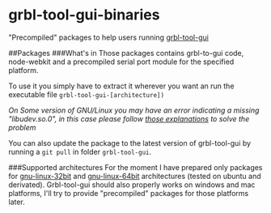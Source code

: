 grbl-tool-gui-binaries
======================

"Precompiled" packages to help users running [grbl-tool-gui](https://github.com/bumblebeefr/grbl-tool-gui/)


##Packages
###What's in
Those packages contains grbl-to-gui code, node-webkit and a precompiled serial port module for the specified platform.

To use it you simply have to extract it wherever you want an run the executable file ``grbl-tool-gui-[architecture])``

*On Some version of GNU/Linux you may have an error indicating a missing "libudev.so.0", in this case please follow [those explanations](https://github.com/rogerwang/node-webkit/wiki/The-solution-of-lacking-libudev.so.0) to solve the problem* 

You can also update the package to the latest version of grbl-tool-gui by running a ``git pull`` in folder ``grbl-tool-gui``.

###Supported architectures
For the moment I have prepared only packages for [gnu-linux-32bit](https://github.com/bumblebeefr/grbl-tool-gui-binaries/blob/master/grbl-tool-gui-i386.tar.gz?raw=true) and [gnu-linux-64bit](https://github.com/bumblebeefr/grbl-tool-gui-binaries/blob/master/grbl-tool-gui-i686.tar.gz?raw=true) architectures (tested on ubuntu and derivated). Grbl-tool-gui should also properly works on windows and mac platforms, I'll try to provide "precompiled" packages for those platforms later.
